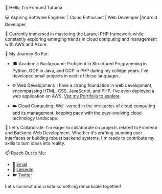 👋 Hello, I'm Edmund Tutuma

💻 Aspiring Software Engineer | Cloud Enthusiast | Web Developer |Android Developer 

🌱 Currently immersed in mastering the Laravel PHP framework while constantly exploring emerging trends in cloud computing and management with AWS and Azure.

🚀 My Journey So Far:
- 🎓 Academic Background: Proficient in Structured Programming in Python, OOP in Java, and OOP in PHP during my college years. I've developed small projects in each of these languages.

- 🌐 Web Development: I have a strong foundation in web development, encompassing HTML, CSS, JavaScript, and PHP. I've even deployed a web application on AWS. [Vist my Portifolio to explore](https://iamedmundtutuma.vercel.app/)

- ☁️ Cloud Computing: Well-versed in the intricacies of cloud computing and its management, keeping pace with the ever-evolving cloud technology landscape.

💬 Let's Collaborate:
I'm eager to collaborate on projects related to Frontend and Backend Web Development. Whether it's crafting stunning user interfaces or building robust backend systems, I'm ready to contribute my skills to turn ideas into reality.

📫 Reach Out to Me:
- 📧 [Email](edmundtutuma@gmail.com)
- 💼 [LinkedIn](https://www.linkedin.com/in/tutuma-edmund-931197282?trk=contact-info)
- 🐦 [Twitter](https://x.com/EdmundTutuma?t=X3NkHhR3KG6vw07ExH4F_g&s=08)

Let's connect and create something remarkable together!

